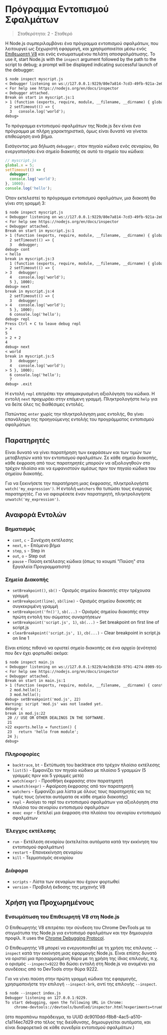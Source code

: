 # Πρόγραμμα Εντοπισμού Σφαλμάτων

<!--introduced_in=v0.9.12-->

> Σταθερότητα: 2 - Σταθερό

<!-- type=misc -->

H Node.js συμπεριλαμβάνει ένα πρόγραμμα εντοπισμού σφαλμάτων, που λειτουργεί ως ξεχωριστή εφαρμογή, και χρησιμοποιείται μέσω ενός [Επιθεωρητή V8](#debugger_v8_inspector_integration_for_node_js) και ενός ενσωματωμένου πελάτη αποσφαλμάτωσης. To use it, start Node.js with the `inspect` argument followed by the path to the script to debug; a prompt will be displayed indicating successful launch of the debugger:

```txt
$ node inspect myscript.js
< Debugger listening on ws://127.0.0.1:9229/80e7a814-7cd3-49fb-921a-2e02228cd5ba
< For help see https://nodejs.org/en/docs/inspector
< Debugger attached.
Break on start in myscript.js:1
> 1 (function (exports, require, module, __filename, __dirname) { global.x = 5;
  2 setTimeout(() => {
  3   console.log('world');
debug>
```

Το πρόγραμμα εντοπισμού σφαλμάτων της Node.js δεν είναι ένα πρόγραμμα με πλήρη χαρακτηριστικά, όμως είναι δυνατό να γίνεται επιθεώρηση ανά βήμα.

Εισάγοντας μια δήλωση `debugger;` στον πηγαίο κώδικα ενός σεναρίου, θα ενεργοποιήσει ένα σημείο διακοπής σε αυτό το σημείο του κώδικα:
```js
// myscript.js
global.x = 5;
setTimeout(() => {
  debugger;
  console.log('world');
}, 1000);
console.log('hello');
```

Όταν εκτελεστεί το πρόγραμμα εντοπισμού σφαλμάτων, μια διακοπή θα γίνει στη γραμμή 3:

```txt
$ node inspect myscript.js
< Debugger listening on ws://127.0.0.1:9229/80e7a814-7cd3-49fb-921a-2e02228cd5ba
< For help see https://nodejs.org/en/docs/inspector
< Debugger attached.
Break on start in myscript.js:1
> 1 (function (exports, require, module, __filename, __dirname) { global.x = 5;
  2 setTimeout(() => {
  3   debugger;
debug> cont
< hello
break in myscript.js:3
  1 (function (exports, require, module, __filename, __dirname) { global.x = 5;
  2 setTimeout(() => {
> 3   debugger;
  4   console.log('world');
  5 }, 1000);
debug> next
break in myscript.js:4
  2 setTimeout(() => {
  3   debugger;
> 4   console.log('world');
  5 }, 1000);
  6 console.log('hello');
debug> repl
Press Ctrl + C to leave debug repl
> x
5
> 2 + 2
4
debug> next
< world
break in myscript.js:5
  3   debugger;
  4   console.log('world');
> 5 }, 1000);
  6 console.log('hello');
  7
debug> .exit
```

Η εντολή `repl` επιτρέπει την απομακρυσμένη αξιολόγηση του κώδικα. Η εντολή `next` προχωράει στην επόμενη γραμμή. Πληκτρολογήστε `help` για να δείτε όλες τις διαθέσιμες εντολές.

Πατώντας `enter` χωρίς την πληκτρολόγηση μιας εντολής, θα γίνει επανάληψη της προηγούμενης εντολής του προγράμματος εντοπισμού σφαλμάτων.

## Παρατηρητές

Είναι δυνατό να γίνει παρατήρηση των εκφράσεων και των τιμών των μεταβλητών κατά τον εντοπισμού σφαλμάτων. Σε κάθε σημείο διακοπής, κάθε έκφραση από τους παρατηρητές μπορούν να αξιολογηθούν στο τρέχον πλαίσιο και να εμφανιστούν αμέσως πριν τον πηγαίο κώδικα του σημείου διακοπής.

Για να ξεκινήσετε την παρατήρηση μιας έκφρασης, πληκτρολογήστε `watch('my_expression')`. Η εντολή `watchers` θα τυπώσει τους ενεργούς παρατηρητές. Για να αφαιρέσετε έναν παρατηρητή, πληκτρολογήστε `unwatch('my_expression')`.

## Αναφορά Εντολών

### Βηματισμός

* `cont`, `c` - Συνέχιση εκτέλεσης
* `next`, `n` - Επόμενο βήμα
* `step`, `s` - Step in
* `out`, `o` - Step out
* `pause` - Παύση εκτέλεσης κώδικα (όπως το κουμπί "Παύση" στα Εργαλεία Προγραμματιστή)

### Σημεία Διακοπής

* `setBreakpoint()`, `sb()` - Ορισμός σημείου διακοπής στην τρέχουσα γραμμή
* `setBreakpoint(line)`, `sb(line)` - Ορισμός σημείου διακοπής σε συγκεκριμένη γραμμή
* `setBreakpoint('fn()')`, `sb(...)` - Ορισμός σημείου διακοπής στην πρώτη εντολή του σώματος συναρτήσεων
* `setBreakpoint('script.js', 1)`, `sb(...)` - Set breakpoint on first line of script.js
* `clearBreakpoint('script.js', 1)`, `cb(...)` - Clear breakpoint in script.js on line 1

Είναι επίσης πιθανό να οριστεί σημείο διακοπής σε ένα αρχείο (ενότητα) που δεν έχει φορτωθεί ακόμα:

```txt
$ node inspect main.js
< Debugger listening on ws://127.0.0.1:9229/4e3db158-9791-4274-8909-914f7facf3bd
< For help see https://nodejs.org/en/docs/inspector
< Debugger attached.
Break on start in main.js:1
> 1 (function (exports, require, module, __filename, __dirname) { const mod = require('./mod.js');
  2 mod.hello();
  3 mod.hello();
debug> setBreakpoint('mod.js', 22)
Warning: script 'mod.js' was not loaded yet.
debug> c
break in mod.js:22
 20 // USE OR OTHER DEALINGS IN THE SOFTWARE.
 21
>22 exports.hello = function() {
 23   return 'hello from module';
 24 };
debug>
```

### Πληροφορίες

* `backtrace`, `bt` - Εκτύπωση του backtrace στο τρέχον πλαίσιο εκτέλεσης
* `list(5)` - Εμφανίζει τον πηγαίο κώδικα με πλαίσιο 5 γραμμών (5 γραμμές πριν και 5 γραμμές μετά)
* `watch(expr)` - Προσθήκη έκφρασης στον παρατηρητή
* `unwatch(expr)` - Αφαίρεση έκφρασης από τον παρατηρητή
* `watchers` - Εμφανίζει μια λίστα με όλους τους παρατηρητές και τις τιμές τους (γίνεται αυτόματα σε κάθε σημείο διακοπής)
* `repl` - Ανοίγει το repl του εντοπισμού σφαλμάτων για αξιολόγηση στα πλαίσια του σεναρίου εντοπισμού σφαλμάτων
* `exec expr` - Εκτελεί μια έκφραση στα πλαίσια του σεναρίου εντοπισμού σφαλμάτων

### Έλεγχος εκτέλεσης

* `run` - Εκτέλεση σεναρίου (εκτελείται αυτόματα κατά την εκκίνηση του εντοπισμού σφαλμάτων)
* `restart` - Επανεκκίνηση σεναρίου
* `kill` - Τερματισμός σεναρίου

### Διάφορα

* `scripts` - Λίστα των σεναρίων που έχουν φορτωθεί
* `version` - Προβολή έκδοσης της μηχανής V8

## Χρήση για Προχωρημένους

### Ενσωμάτωση του Επιθεωρητή V8 στη Node.js

Ο Επιθεωρητής V8 επιτρέπει την σύνδεση του Chrome DevTools με τα στιγμιότυπα της Node.js για εντοπισμό σφαλμάτων και την δημιουργία προφίλ. It uses the [Chrome Debugging Protocol](https://chromedevtools.github.io/debugger-protocol-viewer/).

Ο Επιθεωρητής V8 μπορεί να ενεργοποιηθεί με τη χρήση της επιλογης `--inspect` κατά την εκκίνηση μιας εφαρμογής Node.js. Είναι επίσης δυνατό να οριστεί μια προσαρμοσμένη θύρα με τη χρήση της ίδιας επιλογής, π.χ. ο ορισμός `--inspect=9222` θα δώσει εντολή στη Node.js να αναμένει για συνδέσεις από το DevTools στην θύρα 9222.

Για να γίνει παύση στην πρώτη γραμμή κώδικα της εφαρμογής, χρησιμοποιήστε την επιλογή `--inspect-brk`, αντί της επιλογής `--inspect`.

```txt
$ node --inspect index.js
Debugger listening on 127.0.0.1:9229.
To start debugging, open the following URL in Chrome:
    chrome-devtools://devtools/bundled/inspector.html?experiments=true&v8only=true&ws=127.0.0.1:9229/dc9010dd-f8b8-4ac5-a510-c1a114ec7d29
```

(στο παραπάνω παράδειγμα, το UUID dc9010dd-f8b8-4ac5-a510-c1a114ec7d29 στο τέλος της διεύθυνσης, δημιουργείται αυτόματα, και είναι διαφορετικό σε κάθε συνεδρία εντοπισμού σφαλμάτων.)
